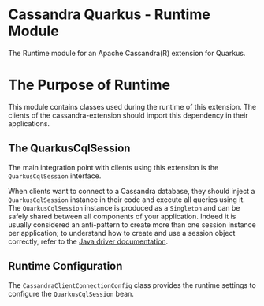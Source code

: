 # Cassandra Quarkus - Runtime Module

The Runtime module for an Apache Cassandra(R) extension for Quarkus.

# The Purpose of Runtime

This module contains classes used during the runtime of this extension.
The clients of the cassandra-extension should import this dependency in their 
applications.

## The QuarkusCqlSession

The main integration point with clients using this extension is the 
`QuarkusCqlSession` interface.

When clients want to connect to a Cassandra database, they should inject a 
`QuarkusCqlSession` instance in their code and execute all queries using it. 
The `QuarkusCqlSession` instance is produced as a `Singleton` and can be safely 
shared between all components of your application. Indeed it is usually 
considered an anti-pattern to create more than one session instance per 
application; to understand how to create and use a session object correctly, 
refer to the 
[Java driver documentation](https://docs.datastax.com/en/developer/java-driver/latest/manual/core/#cql-session).

## Runtime Configuration

The `CassandraClientConnectionConfig` class provides the runtime settings to 
configure the `QuarkusCqlSession` bean.
